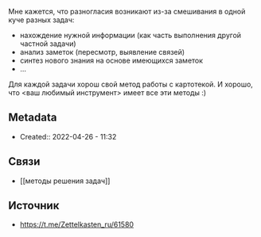 Мне кажется, что разногласия возникают из-за смешивания в одной куче разных задач:
- нахождение нужной информации (как часть выполнения другой частной задачи)
- анализ заметок (пересмотр, выявление связей)
- синтез нового знания на основе имеющихся заметок
- ...

Для каждой задачи хорош свой метод работы с картотекой. И хорошо, что <ваш любимый инструмент> имеет все эти методы :)
## Metadata
- Created:: 2022-04-26 - 11:32
## Связи
- [[методы решения задач]]
## Источник
- https://t.me/Zettelkasten_ru/61580